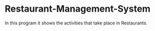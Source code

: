 # Restaurant-Management-System
In this program it shows the activities that take place in Restaurants. 
